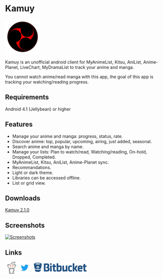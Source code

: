 # Kamuy

![Kamuy](images/kamuy114.png?style=logoapp "Kamuy")

Kamuy is an unofficial android client for MyAnimeList, Kitsu, AniList, Anime-Planet, LiveChart, MyDramaList to track your anime and manga.

You cannot watch anime/read manga with this app, the goal of this app is tracking your watching/reading progress.


## Requirements
Android 4.1 (Jellybean) or higher

## Features
* Manage your anime and manga: progress, status, rate.
* Discover anime: top, popular, upcoming, airing, just added, seasonal.
* Search anime and manga by name.
* Manage your lists: Plan to watch/read, Watching/reading, On-hold, Dropped, Completed.
* MyAnimeList, Kitsu, AniList, Anime-Planet sync.
* Recommandations.
* Light or dark theme.
* Libraries can be accessed offline.
* List or grid view.

## Downloads
[Kamuy 2.1.0](https://bitbucket.org/cylonu87/kamuy/downloads/Kamuy-2.1.0-full-release.apk)

## Screenshots
<a href="http://imgur.com/a/Z5hPN"><img src="http://imgur.com/images/imgur-logo.svg?style=logoimgur" alt="Screenshots" title="Kamuy's screenshots" style="max-width:100%" height="40"></a>

## Links
<a href="https://www.reddit.com/r/Kamuy/"><img src="images/reddit_alien.png" alt="Kamuy's subreddit" title="Kamuy's subreddit" style="max-width:100%;" height="40"></a>
<a href="https://twitter.com/Panic_Soft"><img src="images/Twitter_Logo_Blue.png" alt="PanicSoft's twitter" title="PanicSoft's twitter" style="max-width:100%;" height="40"></a>
<a href="https://bitbucket.org/cylonu87/kamuy/issues"><img src="images/bitbucket.png" alt="Bitbucket" title="Issues" style="max-width:100%;" height="40"></a>
